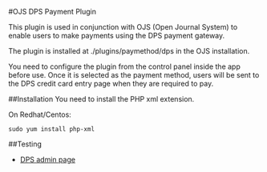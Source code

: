 #OJS DPS Payment Plugin

This plugin is used in conjunction with OJS (Open Journal System) to enable users to make payments using the DPS payment gateway.

The plugin is installed at ./plugins/paymethod/dps in the OJS installation.

You need to configure the plugin from the control panel inside the app before use. Once it is selected as the payment method, users will be sent to the DPS credit card entry page when they are required to pay.

##Installation
You need to install the PHP xml extension.

On Redhat/Centos:

`sudo yum install php-xml`

##Testing

* [DPS admin page](https://sec.paymentexpress.com/pxmi/logon)
 